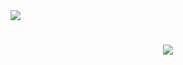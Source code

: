 <a href="https://visitcount.itsvg.in">
  <img src="https://visitcount.itsvg.in/api?id=Jewel280&label=Profile%20Views&color=3&icon=5&pretty=false" />
</a>
<h1 align="center">
  <a href="https://git.io/typing-svg">
    <img src="https://readme-typing-svg.herokuapp.com/?lines=Hi+🙂;I+am+A.+M.+Muhammad+Jewel;Welcome,+dear+🫡+🫱🏻‍🫲🏻+♥️&center=true&size=25">
  </a>
</h1>
<!--
**Jewel280/Jewel280** is a ✨ _special_ ✨ repository because its `README.md` (this file) appears on your GitHub profile.

Here are some ideas to get you started:

- 🔭 I’m currently working on ...
- 🌱 I’m currently learning ...
- 👯 I’m looking to collaborate on ...
- 🤔 I’m looking for help with ...
- 💬 Ask me about ...
- 📫 How to reach me: ...
- 😄 Pronouns: ...
- ⚡ Fun fact: ...
-->
